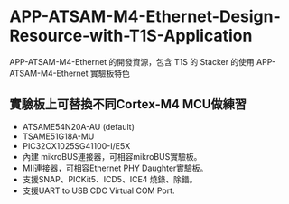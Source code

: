# APP-ATSAM-M4-Ethernet-Design-Resource-with-T1S-Application
APP-ATSAM-M4-Ethernet 的開發資源，包含 T1S 的 Stacker 的使用
APP-ATSAM-M4-Ethernet 實驗板特色
## 實驗板上可替換不同Cortex-M4 MCU做練習
*  ATSAME54N20A-AU (default)
*  TSAME51G18A-MU
*  PIC32CX1025SG41100-I/E5X
*  內建 mikroBUS連接器，可相容mikroBUS實驗板。
*  MII連接器，可相容Ethernet PHY Daughter實驗板。
*  支援SNAP、PICKit5、ICD5、ICE4 燒錄、除錯。
*  支援UART to USB CDC Virtual COM Port.

